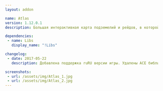 ```yaml
---
layout: addon

name: Atlas
version: 1.12.0.1
description: Большая интерактивная карта подземелий и рейдов, в которой есть пометки по боссам. Уже включает в себя AtlasLoot и AtlasQuest!

dependencies:
 - name: Libs
   display_name: "!Libs"

changelog:
 - date: 2017-05-22
   description: Добавлена поддержка ruRU версии игры. Удалены ACE библиотеки. Добавлена зависимость от !Libs.

screenshots:
 - url: /assets/img/Atlas_1.jpg
 - url: /assets/img/Atlas_2.jpg
---
```

